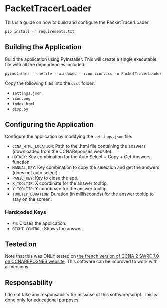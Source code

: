 
# PacketTracerLoader
This is a guide on how to build and configure the PacketTracerLoader.
```py
pip install -r requirements.txt
```

## Building the Application
Build the application using PyInstaller. This will create a single executable file with all the dependencies included:
```py
pyinstaller --onefile --windowed --icon icon.ico -n PacketTracerLoader ccna.py
```
Copy the following files into the `dist` folder:
* `settings.json`
* `icon.png`
* `index.html`
* `disp.py`

## Configuring the Application
Configure the application by modifying the `settings.json` file:

* `CCNA_HTML_LOCATION`: Path to the .html file containing the answers (downloaded from the CCNAReponses website).
* `HOTKEY`: Key combination for the Auto Select + Copy + Get Answers function.
* `MANUAL_KEY`: Key combination to copy the selection and get the answers (does not auto select).
* `PANIC_KEY`: Key to close the app.
* `X_TOOLTIP`: X coordinate for the answer tooltip.
* `Y_TOOLTIP`: Y coordinate for the answer tooltip.
* `TOOLTIP_DURATION`: Duration (in milliseconds) for the answer tooltip to stay on the screen.

### Hardcoded Keys
* `F4`: Closes the application.
* `RIGHT CONTROL`: Shows the answer.

## Tested on

Note that this was ONLY tested on <a href="https://ccnareponses.com/ccna-2-examen-final-de-cours-srwe-v7-0-questions-reponses/"> the french version of CCNA 2 SWRE 7.0 on CCNAREPOSNES website</a>. This software can be improved to work with all versions.

## Responsability

I do not take any responsability for missuse of this software/script. This is done only for educational purposes.
